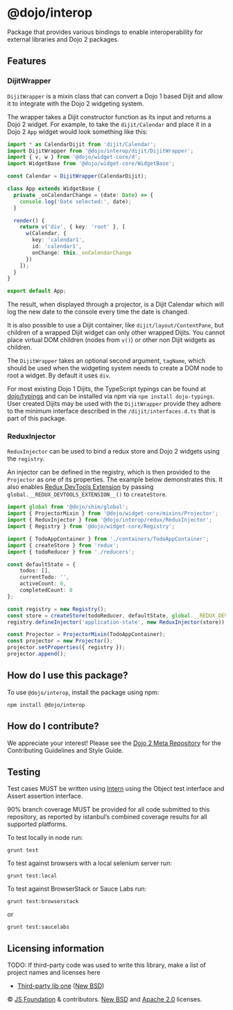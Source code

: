 # @dojo/interop

<!-- TODO: change and uncomment
[![Build Status](https://travis-ci.org/dojo/interop.svg?branch=master)](https://travis-ci.org/dojo/interop)
[![codecov](https://codecov.io/gh/dojo/interop/branch/master/graph/badge.svg)](https://codecov.io/gh/dojo/interop)
[![npm version](https://badge.fury.io/js/dojo-<< package-name >>.svg)](http://badge.fury.io/js/%40dojo%2Finterop)
-->

Package that provides various bindings to enable interoperability for external libraries and Dojo 2 packages.

## Features

### DijitWrapper

`DijitWrapper` is a mixin class that can convert a Dojo 1 based Dijit and allow it to integrate with the Dojo 2 widgeting system.

The wrapper takes a Dijit constructor function as its input and returns a Dojo 2 widget.  For example, to take the `dijit/Calendar`
and place it in a Dojo 2 `App` widget would look something like this:

```ts
import * as CalendarDijit from 'dijit/Calendar';
import DijitWrapper from '@dojo/interop/dijit/DijitWrapper';
import { v, w } from '@dojo/widget-core/d';
import WidgetBase from '@dojo/widget-core/WidgetBase';

const Calendar = DijitWrapper(CalendarDijit);

class App extends WidgetBase {
  private _onCalendarChange = (date: Date) => {
    console.log('Date selected:', date);
  }

  render() {
    return v('div', { key: 'root' }, [
      w(Calendar, {
        key: 'calendar1',
        id: 'calendar1',
        onChange: this._onCalendarChange
      })
    ]);
  }
}

export default App;
```

The result, when displayed through a projector, is a Dijit Calendar which will log the new date to the console every time the date is changed.

It is also possible to use a Dijit container, like `dijit/layout/ContentPane`, but children of a wrapped Dijit widget can only other
wrapped Dijits.  You cannot place virtual DOM children (nodes from `v()`) or other non Dijit widgets as children.

The `DijitWrapper` takes an optional second argument, `tagName`, which should be used when the widgeting system needs to create a DOM node to root a widget.  By default it uses `div`.

For most existing Dojo 1 Dijits, the TypeScript typings can be found at [dojo/typings](https://github.com/dojo/typings) and can be installed via npm via `npm install dojo-typings`.  User created Dijits may be used with the `DijitWrapper` provide they adhere to the minimum interface described in the `/dijit/interfaces.d.ts` that is part of this package.

### ReduxInjector

`ReduxInjector` can be used to bind a redux store and Dojo 2 widgets using the `registry`.

An injector can be defined in the registry, which is then provided to the `Projector` as one of its properties. The example below demonstrates this. It also enables [Redux DevTools Extension](http://extension.remotedev.io/) by passing `global.__REDUX_DEVTOOLS_EXTENSION__()` to `createStore`.

```typescript
import global from '@dojo/shim/global';
import { ProjectorMixin } from '@dojo/widget-core/mixins/Projector';
import { ReduxInjector } from '@dojo/interop/redux/ReduxInjector';
import { Registry } from '@dojo/widget-core/Registry';

import { TodoAppContainer } from './containers/TodoAppContainer';
import { createStore } from 'redux';
import { todoReducer } from './reducers';

const defaultState = {
	todos: [],
	currentTodo: '',
	activeCount: 0,
	completedCount: 0
};

const registry = new Registry();
const store = createStore(todoReducer, defaultState, global.__REDUX_DEVTOOLS_EXTENSION__ && global.__REDUX_DEVTOOLS_EXTENSION__());
registry.defineInjector('application-state', new ReduxInjector(store));

const Projector = ProjectorMixin(TodoAppContainer);
const projector = new Projector();
projector.setProperties({ registry });
projector.append();
```

## How do I use this package?

To use `@dojo/interop`, install the package using npm:

```
npm install @dojo/interop
```

## How do I contribute?

We appreciate your interest!  Please see the [Dojo 2 Meta Repository](https://github.com/dojo/meta#readme) for the
Contributing Guidelines and Style Guide.

## Testing

Test cases MUST be written using [Intern](https://theintern.github.io) using the Object test interface and Assert assertion interface.

90% branch coverage MUST be provided for all code submitted to this repository, as reported by istanbul’s combined coverage results for all supported platforms.

To test locally in node run:

`grunt test`

To test against browsers with a local selenium server run:

`grunt test:local`

To test against BrowserStack or Sauce Labs run:

`grunt test:browserstack`

or

`grunt test:saucelabs`

## Licensing information

TODO: If third-party code was used to write this library, make a list of project names and licenses here

* [Third-party lib one](https//github.com/foo/bar) ([New BSD](http://opensource.org/licenses/BSD-3-Clause))

© [JS Foundation](https://js.foundation/) & contributors. [New BSD](http://opensource.org/licenses/BSD-3-Clause) and [Apache 2.0](https://opensource.org/licenses/Apache-2.0) licenses.
